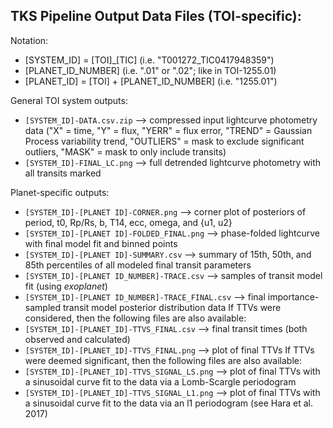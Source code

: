 ## TKS Pipeline Output Data Files (TOI-specific):
Notation:
- [SYSTEM_ID] = [TOI]_[TIC] (i.e. "T001272_TIC0417948359")
- [PLANET_ID_NUMBER] (i.e. ".01" or ".02"; like in TOI-1255.01)
- [PLANET_ID] = [TOI] + [PLANET_ID_NUMBER] (i.e. "1255.01")



General TOI system outputs:
- `[SYSTEM_ID]-DATA.csv.zip` --> compressed input lightcurve photometry data ("X" = time, "Y" = flux, "YERR" = flux error, "TREND" = Gaussian Process variability trend, "OUTLIERS" = mask to exclude significant outliers, "MASK" = mask to only include transits)
- `[SYSTEM_ID]-FINAL_LC.png` --> full detrended lightcurve photometry with all transits marked

Planet-specific outputs:
- `[SYSTEM_ID]-[PLANET ID]-CORNER.png` --> corner plot of posteriors of period, t0, Rp/Rs, b, T14, ecc, omega, and {u1, u2}
- `[SYSTEM_ID]-[PLANET ID]-FOLDED_FINAL.png` --> phase-folded lightcurve with final model fit and binned points
- `[SYSTEM_ID]-[PLANET ID]-SUMMARY.csv` --> summary of 15th, 50th, and 85th percentiles of all modeled final transit parameters
- `[SYSTEM_ID]-[PLANET ID_NUMBER]-TRACE.csv` --> samples of transit model fit (using *exoplanet*)
- `[SYSTEM_ID]-[PLANET ID_NUMBER]-TRACE_FINAL.csv` --> final importance-sampled transit model posterior distribution data
If TTVs were considered, then the following files are also available:
- `[SYSTEM_ID]-[PLANET_ID]-TTVS_FINAL.csv` --> final transit times (both observed and calculated)
- `[SYSTEM_ID]-[PLANET_ID]-TTVS_FINAL.png` --> plot of final TTVs
If TTVs were deemed significant, then the following files are also available:
- `[SYSTEM_ID]-[PLANET_ID]-TTVS_SIGNAL_LS.png` --> plot of final TTVs with a sinusoidal curve fit to the data via a Lomb-Scargle periodogram
- `[SYSTEM_ID]-[PLANET_ID]-TTVS_SIGNAL_L1.png` --> plot of final TTVs with a sinusoidal curve fit to the data via an l1 periodogram (see Hara et al. 2017)
